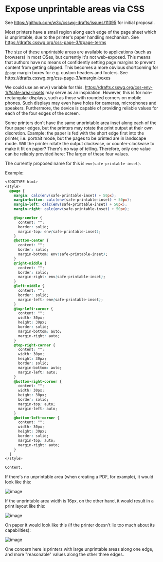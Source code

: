 # Expose unprintable areas via CSS

See https://github.com/w3c/csswg-drafts/issues/11395 for initial proposal.

Most printers have a small region along each edge of the page sheet which is
unprintable, due to the printer's paper handling mechanism. See
https://drafts.csswg.org/css-page-3/#page-terms

The size of these unprintable areas are available to applications (such as
browsers) in most OSes, but currently it's not web-exposed. This means that
authors have no means of confidently setting page margins to prevent content
from getting clipped. This becomes a more obvious shortcoming for `@page` margin
boxes for e.g. custom headers and footers. See
https://drafts.csswg.org/css-page-3/#margin-boxes

We could use an env() variable for this.
https://drafts.csswg.org/css-env-1/#safe-area-insets may serve as an
inspiration. However, this is for non-rectangular displays, such as those with
rounded corners on mobile phones. Such displays may even have holes for cameras,
microphones and speakers. Furthermore, the device is capable of providing
reliable values for each of the four edges of the screen.

Some printers don't have the same unprintable area inset along each of the four
paper edges, but the printers may rotate the print output at their own
discretion. Example: the paper is fed with the short edge first into the
printer, i.e.  portrait mode, but the pages to be printed are in landscape
mode. Will the printer rotate the output clockwise, or counter-clockwise to make
it fit on paper? There's no way of telling. Therefore, only one value can be
reliably provided here: The larger of these four values.

The currently proposed name for this is `env(safe-printable-inset)`.

Example:

```css
<!DOCTYPE html>
<style>
  @page {
    margin: calc(env(safe-printable-inset) + 50px);
    margin-bottom: calc(env(safe-printable-inset) + 50px);
    margin-left: calc(env(safe-printable-inset) + 50px);
    margin-right: calc(env(safe-printable-inset) + 50px);

    @top-center {
      content: "";
      border: solid;
      margin-top: env(safe-printable-inset);
    }
    @bottom-center {
      content: "";
      border: solid;
      margin-bottom: env(safe-printable-inset);
    }
    @right-middle {
      content: "";
      border: solid;
      margin-right: env(safe-printable-inset);
    }
    @left-middle {
      content: "";
      border: solid;
      margin-left: env(safe-printable-inset);
    }
    @top-left-corner {
      content: "";
      width: 30px;
      height: 30px;
      border: solid;
      margin-bottom: auto;
      margin-right: auto;
    }
    @top-right-corner {
      content: "";
      width: 30px;
      height: 30px;
      border: solid;
      margin-bottom: auto;
      margin-left: auto;
    }
    @bottom-right-corner {
      content: "";
      width: 30px;
      height: 30px;
      border: solid;
      margin-top: auto;
      margin-left: auto;
    }
    @bottom-left-corner {
      content: "";
      width: 30px;
      height: 30px;
      border: solid;
      margin-top: auto;
      margin-right: auto;
    }
  }
</style>

Content.
```

If there's no unprintable area (when creating a PDF, for example), it would look like this:

![image](https://github.com/user-attachments/assets/94bc5e1b-ad04-46aa-ba85-5a1d824c4221)

If the unprintable area width is 16px, on the other hand, it would result in a print layout like this:

![image](https://github.com/user-attachments/assets/1f25679a-58d6-4cb1-b371-3c4958073e73)

On paper it would look like this (if the printer doesn't lie too much about its capabilities):

![image](https://github.com/user-attachments/assets/667b10fa-521f-4dbb-ac9c-4f424a197e05)

One concern here is printers with large unprintable areas along one edge, and
more "reasonable" values along the other three edges.
